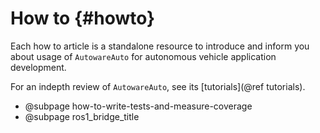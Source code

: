 How to {#howto}
=========

Each how to article is a standalone resource to introduce and inform you about
usage of `AutowareAuto` for autonomous vehicle application development.

For an indepth review of `AutowareAuto`, see its [tutorials](@ref tutorials).

- @subpage how-to-write-tests-and-measure-coverage
- @subpage ros1_bridge_title
